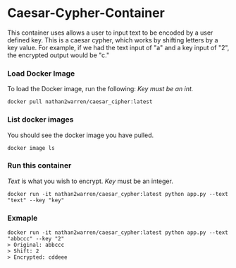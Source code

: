 # Caesar-Cypher-Container

This container uses allows a user to input text to be encoded by a user defined key. This is a caesar cypher, which works by shifting letters by a key value. For example, if we had the text input of "a" and a key input of "2", the encrypted output would be "c."

### Load Docker Image

To load the Docker image, run the following:
*Key must be an int.*
```
docker pull nathan2warren/caesar_cipher:latest
```

### List docker images
You should see the docker image you have pulled.
```
docker image ls
```

### Run this container
*Text* is what you wish to encrypt. *Key* must be an integer.

```
docker run -it nathan2warren/caesar_cypher:latest python app.py --text "text" --key "key"
```

### Exmaple

```
docker run -it nathan2warren/caesar_cypher:latest python app.py --text "abbccc" --key "2"  
> Original: abbccc
> Shift: 2
> Encrypted: cddeee
```


